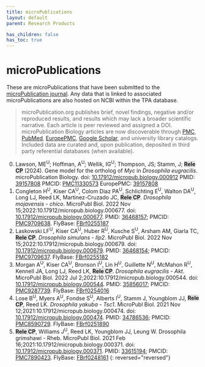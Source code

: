 ```yaml
---
title: microPublications
layout: default
parent: Research Products

has_children: false
has_toc: true
---
```


# microPublications

These are microPublications that have been submitted to the [microPublication journal](https://www.micropublication.org).
Any data that is linked to associated microPublications are also hosted on NCBI within the TPA database.

> microPublication.org publishes brief, novel findings, negative and/or reproduced results, and results which may lack a broader scientific narrative. 
Each article is peer reviewed and assigned a DOI. 
microPublication Biology articles are now discoverable through [PMC](https://www.ncbi.nlm.nih.gov/pmc/journals/3859/), [PubMed](https://pubmed.ncbi.nlm.nih.gov/?term=%22MicroPubl+Biol%22%5Bjour%5D), [EuropePMC](http://europepmc.org/search?query=%28JOURNAL%3A%22Micropublication%20Biology%22%29), [Google Scholar](https://scholar.google.com/scholar?q=micropublication+biology), and university library catalogs. 
Included data are curated and, upon publication, deposited in third party referential databases (when available).

0. Lawson, ME<sup>U</sup>; Hoffman, A<sup>U</sup>; Wellik, IG<sup>U</sup>; Thompson, JS; Stamm, J; <span style="background-color: #70707030">**Rele CP**</span> (2024). Gene model for the ortholog of _Myc_ in _Drosophila eugracilis_. microPublication Biology. doi: [10.17912/micropub.biology.000912](https://doi.org/10.17912/micropub.biology.000912) PMID: [39157808](https://pubmed.ncbi.nlm.nih.gov/39157808/) PMCID: [PMC11330573](https://www.ncbi.nlm.nih.gov/pmc/articles/PMC11330573/) EuropePMC: [39157808](https://europepmc.org/article/MED/39157808)
0. Congleton H<sup>U</sup>, Kiser CA<sup>U</sup>, Colom Diaz PA<sup>U</sup>, Schlichting E<sup>U</sup>, Walton DA<sup>U</sup>, Long LJ, Reed LK, Martinez-Cruzado JC, <span style="background-color: #70707030">**Rele CP**</span>. _Drosophila mojavensis - chico_. MicroPubl Biol. 2022 Nov 15;2022:10.17912/micropub.biology.000677. doi: [10.17912/micropub.biology.000677](https://doi.org/10.17912/micropub.biology.000677). PMID: [36468157](https://pubmed.ncbi.nlm.nih.gov/36468157/); PMCID: [PMC9709638](https://www.ncbi.nlm.nih.gov/pmc/articles/pmc9709638/). FlyBase: [FBrf0255187](http://flybase.org/reports/FBrf0255187.htm)
0. Laskowski LF<sup>U</sup>, Kiser CA<sup>U</sup>, Huber R<sup>U</sup>, Kusche S<sup>U</sup>, Arsham AM, Giarla TC, <span style="background-color: #70707030">**Rele CP**</span>. _Drosophila simulans - Ilp2_. MicroPubl Biol. 2022 Nov 15;2022:10.17912/micropub.biology.000679. doi: [10.17912/micropub.biology.000679](https://doi.org/10.17912/micropub.biology.000679). PMID: [36468154](https://pubmed.ncbi.nlm.nih.gov/36468154/); PMCID: [PMC9709637](https://www.ncbi.nlm.nih.gov/pmc/articles/pmc9709637/). FlyBase: [FBrf0255182](http://flybase.org/reports/FBrf0255182.htm)
0. Morgan A<sup>U</sup>, Kiser CA<sup>U</sup>, Bronson I<sup>U</sup>, Lin H<sup>U</sup>, Guillette N<sup>U</sup>, McMahon R<sup>U</sup>, Kennell JA, Long LJ, Reed LK, <span style="background-color: #70707030">**Rele CP**</span>. _Drosophila eugracilis - Akt_. MicroPubl Biol. 2022 Jul 2;2022:10.17912/micropub.biology.000544. doi: [10.17912/micropub.biology.000544](https://doi.org/10.17912/micropub.biology.000544). PMID: [35856017](https://pubmed.ncbi.nlm.nih.gov/35856017/); PMCID: [PMC9287739](https://www.ncbi.nlm.nih.gov/pmc/articles/PMC9287739/). FlyBase: [FBrf0254016](http://flybase.org/reports/FBrf0254016.htm)
0. Lose B<sup>U</sup>, Myers A<sup>U</sup>, Fondse S<sup>U</sup>, Alberts I<sup>U</sup>, Stamm J, Youngblom JJ, <span style="background-color: #70707030">**Rele CP**</span>, Reed LK. _Drosophila yakuba_ - _Tsc1_. MicroPubl Biol. 2021 Nov 12;2021:10.17912/micropub.biology.000474. doi: [10.17912/micropub.biology.000474](https://www.micropublication.org/journals/biology/micropub-biology-000474). PMID: [34786536](https://pubmed.ncbi.nlm.nih.gov/34786536/); PMCID: [PMC8590729](https://www.ncbi.nlm.nih.gov/pmc/articles/PMC8590729/). FlyBase: [FBrf0251890](http://flybase.org/reports/FBrf0251890.htm)
0. <span style="background-color: #70707030">**Rele CP**</span>, Williams J<sup>U</sup>, Reed LK, Youngblom JJ, Leung W. Drosophila grimshawi - Rheb. MicroPubl Biol. 2021 Feb 16;2021:10.17912/micropub.biology.000371. doi: [10.17912/micropub.biology.000371](https://www.micropublication.org/journals/biology/micropub-biology-000371). PMID: [33615194](https://pubmed.ncbi.nlm.nih.gov/33615194/); PMCID: [PMC7890423](https://www.ncbi.nlm.nih.gov/pmc/articles/PMC7890423/). FlyBase: [FBrf0248161](http://flybase.org/reports/FBrf0248161.htm)
{: reversed="reversed"}
